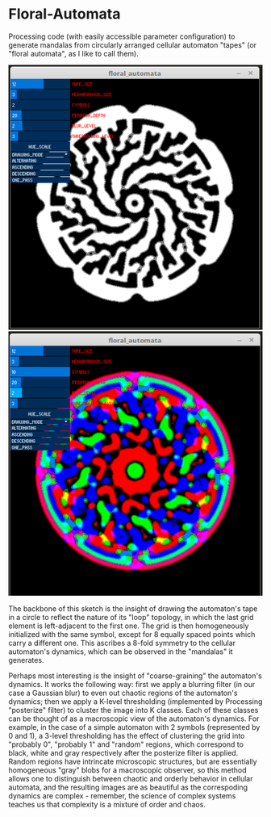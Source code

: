 # Floral-Automata

Processing code (with easily accessible parameter configuration) to generate mandalas from circularly arranged cellular automaton "tapes" (or "floral automata", as I like to call them).

![Screenshot BW](/screenshot-BW.png)
![Screenshot HSB](/screenshot-HSB.png)

The backbone of this sketch is the insight of drawing the automaton's tape in a circle to reflect the nature of its "loop" topology, in which the last grid element is left-adjacent to the first one. The grid is then homogeneously initialized with the same symbol, except for 8 equally spaced points which carry a different one. This ascribes a 8-fold symmetry to the cellular automaton's dynamics, which can be observed in the "mandalas" it generates.

Perhaps most interesting is the insight of "coarse-graining" the automaton's dynamics. It works the following way: first we apply a blurring filter (in our case a Gaussian blur) to even out chaotic regions of the automaton's dynamics; then we apply a K-level thresholding (implemented by Processing "posterize" filter) to cluster the image into K classes. Each of these classes can be thought of as a macroscopic view of the automaton's dynamics. For example, in the case of a simple automaton with 2 symbols (represented by 0 and 1), a 3-level thresholding has the effect of clustering the grid into "probably 0", "probably 1" and "random" regions, which correspond to black, white and gray respectively after the posterize filter is applied. Random regions have intrincate microscopic structures, but are essentially homogeneous "gray" blobs for a macroscopic observer, so this method allows one to distinguish between chaotic and orderly behavior in cellular automata, and the resulting images are as beautiful as the correspoding dynamics are complex - remember, the science of complex systems teaches us that complexity is a mixture of order and chaos.

